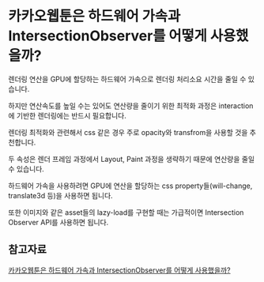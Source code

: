 # 카카오웹툰은 하드웨어 가속과 IntersectionObserver를 어떻게 사용했을까?

렌더링 연산을 GPU에 할당하는 하드웨어 가속으로 렌더링 처리소요 시간을 줄일 수 있습니다.

하지만 연산속도를 높일 수는 있어도 연산량을 줄이기 위한 최적화 과정은 interaction에 기반한 렌더링에는 반드시 필요합니다.

렌더링 최적화와 관련해서 css 같은 경우 주로 opacity와 transfrom을 사용할 것을 추천합니다.

두 속성은 렌더 프레임 과정에서 Layout, Paint 과정을 생략하기 때문에 연산량을 줄일 수 있습니다.

하드웨어 가속을 사용하려면 GPU에 연산을 할당하는 css property들(will-change, translate3d 등)을 사용하면 됩니다.

또한 이미지와 같은 asset들의 lazy-load를 구현할 때는 가급적이면 Intersection Observer API를 사용하면 됩니다.

## 참고자료

[카카오웹툰은 하드웨어 가속과 IntersectionObserver를 어떻게 사용했을까?](https://fe-developers.kakaoent.com/2021/211202-gpu-intersection-observer/?fbclid=IwAR0WtlK_ZWCb69vB1oWmo_VqX1_hxjIeG6ra1nNkTdzvBtOgEyp6eBg7bUM)
